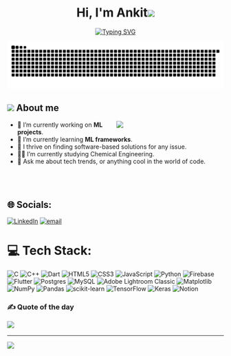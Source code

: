 <h1 align="center">Hi, I'm Ankit<img src="https://media.giphy.com/media/hvRJCLFzcasrR4ia7z/giphy.gif" width="35"></h1>
<p align="center">
  <a href="https://git.io/typing-svg"><img src="https://readme-typing-svg.herokuapp.com?font=Montserrat&size=25&duration=4000&pause=1000&center=true&vCenter=true&width=500&height=40&lines=I'm+a+Engineer;I'm+a+Learner;I'm+a+Tech-Enthusiast;I'm+a+Problem-Solver" alt="Typing SVG" /></a>
</p>

<div align="center">
  <picture>
    <source media="(prefers-color-scheme: dark)" srcset="https://raw.githubusercontent.com/Ankit-OO7/Ankit-OO7/output/github-snake-dark.svg" />
    <source media="(prefers-color-scheme: light)" srcset="https://raw.githubusercontent.com/Ankit-OO7/Ankit-OO7/output/github-snake.svg" />
    <img alt="github-snake" src="https://raw.githubusercontent.com/Ankit-OO7/Ankit-OO7/output/github-snake.svg" />
  </picture>
</div>

## <picture><img src = "https://github.com/7oSkaaa/7oSkaaa/blob/main/Images/about_me.gif?raw=true" width = 50px></picture> About me

<!--# 💫 About Me: -->
<picture> <img align="right" src="https://github.com/7oSkaaa/7oSkaaa/blob/main/Images/Right_Side.gif?raw=true" width = 250px></picture>
- 🔭 I’m currently working on **ML projects**.
- 🌱 I’m currently learning **ML frameworks**.
- 🤝 I thrive on finding software-based solutions for any issue.
- 🧑‍🎓 I’m currently studying Chemical Engineering.
- 💬 Ask me about tech trends, or anything cool in the world of code.
<br><br><br><br>

<!---⚡ Fun fact
 👯 --> 
## 🌐 Socials:
[![LinkedIn](https://img.shields.io/badge/LinkedIn-%230077B5.svg?logo=linkedin&logoColor=white)](https://linkedin.com/in/https://www.linkedin.com/in/ankit-singh-5b9281261/) [![email](https://img.shields.io/badge/Email-D14836?logo=gmail&logoColor=white)](mailto:ankitektasingh@gmail.com) 

# 💻 Tech Stack:
![C](https://img.shields.io/badge/c-%2300599C.svg?style=flat&logo=c&logoColor=white) ![C++](https://img.shields.io/badge/c++-%2300599C.svg?style=flat&logo=c%2B%2B&logoColor=white) ![Dart](https://img.shields.io/badge/dart-%230175C2.svg?style=flat&logo=dart&logoColor=white) ![HTML5](https://img.shields.io/badge/html5-%23E34F26.svg?style=flat&logo=html5&logoColor=white) ![CSS3](https://img.shields.io/badge/css3-%231572B6.svg?style=flat&logo=css3&logoColor=white) ![JavaScript](https://img.shields.io/badge/javascript-%23323330.svg?style=flat&logo=javascript&logoColor=%23F7DF1E) ![Python](https://img.shields.io/badge/python-3670A0?style=flat&logo=python&logoColor=ffdd54) ![Firebase](https://img.shields.io/badge/firebase-%23039BE5.svg?style=flat&logo=firebase) ![Flutter](https://img.shields.io/badge/Flutter-%2302569B.svg?style=flat&logo=Flutter&logoColor=white) ![Postgres](https://img.shields.io/badge/postgres-%23316192.svg?style=flat&logo=postgresql&logoColor=white) ![MySQL](https://img.shields.io/badge/mysql-4479A1.svg?style=flat&logo=mysql&logoColor=white) ![Adobe Lightroom Classic](https://img.shields.io/badge/Adobe%20Lightroom%20Classic-31A8FF.svg?style=flat&logo=Adobe%20Lightroom%20Classic&logoColor=white) ![Matplotlib](https://img.shields.io/badge/Matplotlib-%23ffffff.svg?style=flat&logo=Matplotlib&logoColor=black) ![NumPy](https://img.shields.io/badge/numpy-%23013243.svg?style=flat&logo=numpy&logoColor=white) ![Pandas](https://img.shields.io/badge/pandas-%23150458.svg?style=flat&logo=pandas&logoColor=white) ![scikit-learn](https://img.shields.io/badge/scikit--learn-%23F7931E.svg?style=flat&logo=scikit-learn&logoColor=white) ![TensorFlow](https://img.shields.io/badge/TensorFlow-%23FF6F00.svg?style=flat&logo=TensorFlow&logoColor=white) ![Keras](https://img.shields.io/badge/Keras-%23D00000.svg?style=flat&logo=Keras&logoColor=white) ![Notion](https://img.shields.io/badge/Notion-%23000000.svg?style=flat&logo=notion&logoColor=white)
<!-- # 📊 GitHub Stats:
![](https://github-readme-stats.vercel.app/api?username=Ankit-OO7&theme=swift&hide_border=false&include_all_commits=false&count_private=false)
![](https://nirzak-streak-stats.vercel.app/?user=Ankit-OO7&theme=swift&hide_border=false)
![](https://github-readme-stats.vercel.app/api/top-langs/?username=Ankit-OO7&theme=swift&hide_border=false&include_all_commits=false&count_private=false&layout=compact)  -->

### ✍️ Quote of the day

![](https://quotes-github-readme.vercel.app/api?type=vetical&theme=dark)

---
[![](https://visitcount.itsvg.in/api?id=Ankit-OO7&icon=0&color=1)](https://visitcount.itsvg.in)

<!-- Proudly created with GPRM ( https://gprm.itsvg.in ) -->
